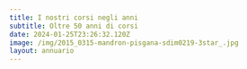 ```yaml
---
title: I nostri corsi negli anni
subtitle: Oltre 50 anni di corsi
date: 2024-01-25T23:26:32.120Z
image: /img/2015_0315-mandron-pisgana-sdim0219-3star_.jpg
layout: annuario
---
```


